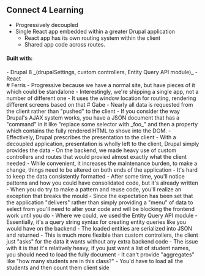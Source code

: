 ## Connect 4 Learning
- Progressively decoupled
- Single React app embedded within a greater Drupal application
  - React app has its own routing system within the client
  - Shared app code across routes.

<h4 class="sub-section__heading">Built with:</h4>
  - Drupal 8 _(drupalSettings, custom controllers, Entity Query API module)_
  - React

<aside class="notes" data-markdown>
# Ferris
- Progressive because we have a normal site, but have pieces of it which could be standalone
- Interestingly, we're shipping a single app, not a number of different one
  - It uses the window location for routing, rendering different screens based on that
# Gabe
  - Nearly all data is requested from the client rather than "pushed" to the client
  - If you consider the way Drupal's AJAX system works, you have a JSON document that has a "command" in it like "replace some selector with _foo_" and then a property which contains the fully rendered HTML to shove into the DOM.
    - Effectively, Drupal prescribes the presentation to the client
    - With a decoupled application, presentation is wholly left to the client, Drupal simply provides the data
  - On the backend, we made heavy use of custom controllers and routes that would provied almost exactly what the client needed
    - While convenient, it increases the maintenance burden, to make a change, things need to be altered on both ends of the application
    - It's hard to keep the data consistently formatted
    - After some time, you'll notice patterns and how you could have consolidated code, but it's already written
    - When you do try to make a pattern and reuse code, you'll realize an exception that breaks the mould
      - Since the expectation has been set that the application "delivers" rather than simply providing a "menu" of data to select from you'll need to alter your code and will be blocking the frontend work until you do
  - Where we could, we used the Entity Query API module
    - Essentially, it's a query string syntax for creating entity queries like you would have on the backend
    - The loaded entities are serialized into JSON and returned
    - This is much more flexible than custom controllers, the client just "asks" for the data it wants without any extra backend code
    - The issue with it is that it's relatively heavy, if you just want a list of student names, you should need to load the fully document
    - It can't provide "aggregates" like "how many students are in this class?"
      - You'd have to load all the students and then count them client side
</aside>
